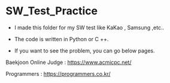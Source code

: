 # SW_Test_Practice

* I made this folder for my SW test like KaKao , Samsung ,etc..

* The code is written in Python or C ++.

* If you want to see the problem, you can go below pages.

Baekjoon Online Judge : https://www.acmicpc.net/

Programmers : https://programmers.co.kr/
